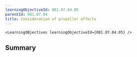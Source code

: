 ```yaml
---
learningObjectiveId: 081.07.04.05
parentId: 081.07.04
title: Consideration of propeller effects
---
```


```tsx eval
<LearningOBjectives learningObjectiveId={081.07.04.05} />
```

## Summary
